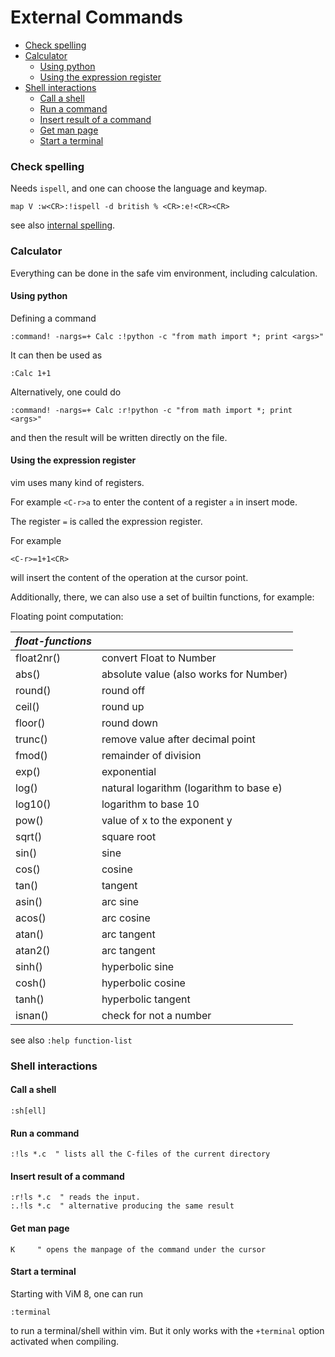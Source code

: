 # External Commands


<!-- vim-markdown-toc GFM -->

* [Check spelling](#check-spelling)
* [Calculator](#calculator)
	* [Using python](#using-python)
	* [Using the expression register](#using-the-expression-register)
* [Shell interactions](#shell-interactions)
	* [Call a shell](#call-a-shell)
	* [Run a command](#run-a-command)
	* [Insert result of a command](#insert-result-of-a-command)
	* [Get man page](#get-man-page)
	* [Start a terminal](#start-a-terminal)

<!-- vim-markdown-toc -->

### Check spelling


Needs `ispell`, and one can choose the language and keymap.

```
map V :w<CR>:!ispell -d british % <CR>:e!<CR><CR>
```

see also [internal spelling](Various-Commands#spell-checking).

### Calculator
  
Everything can be done in the safe vim environment, including calculation. 

#### Using python

Defining a command

```
:command! -nargs=+ Calc :!python -c "from math import *; print <args>"
```
It can then be used as

```
:Calc 1+1
```

Alternatively, one could do

```
:command! -nargs=+ Calc :r!python -c "from math import *; print <args>"
```

and then the result will be written directly on the file.
    
#### Using the expression register

vim uses many kind of registers. 

For example `<C-r>a` to enter the content of a register `a` in insert mode.

The register `=` is called the expression register.

For example

```
<C-r>=1+1<CR>
```

will insert the content of the operation at the cursor point.

Additionally, there, we can also use a set of builtin functions, for example:

Floating point computation:

| *float-functions*	|					  |
|-----------------------|---------------------------------------  |
|    float2nr()         | convert Float to Number		  |
|    abs()              | absolute value (also works for Number)  |
|    round()            | round off				  |
|    ceil()             | round up				  |
|    floor()            | round down				  |
|    trunc()            | remove value after decimal point	  |
|    fmod()             | remainder of division			  |
|    exp()              | exponential				  |
|    log()              | natural logarithm (logarithm to base e) |
|    log10()            | logarithm to base 10			  |
|    pow()              | value of x to the exponent y		  |
|    sqrt()             | square root				  |
|    sin()              | sine					  |
|    cos()              | cosine				  |
|    tan()              | tangent				  |
|    asin()             | arc sine				  |
|    acos()             | arc cosine				  |
|    atan()             | arc tangent				  |
|    atan2()            | arc tangent				  |
|    sinh()             | hyperbolic sine			  |
|    cosh()             | hyperbolic cosine			  |
|    tanh()             | hyperbolic tangent			  |
|    isnan()            | check for not a number		  |

see also `:help function-list`

### Shell interactions

#### Call a shell

```vim
:sh[ell]
```

#### Run a command

```vim
:!ls *.c  " lists all the C-files of the current directory
```

#### Insert result of a command

```vim
:r!ls *.c  " reads the input.
:.!ls *.c  " alternative producing the same result
```

#### Get man page

```vim
K     " opens the manpage of the command under the cursor
```

#### Start a terminal

Starting with ViM 8, one can run 

```vim
:terminal
```

to run a terminal/shell within vim. But it only works with the `+terminal` option activated when compiling.

